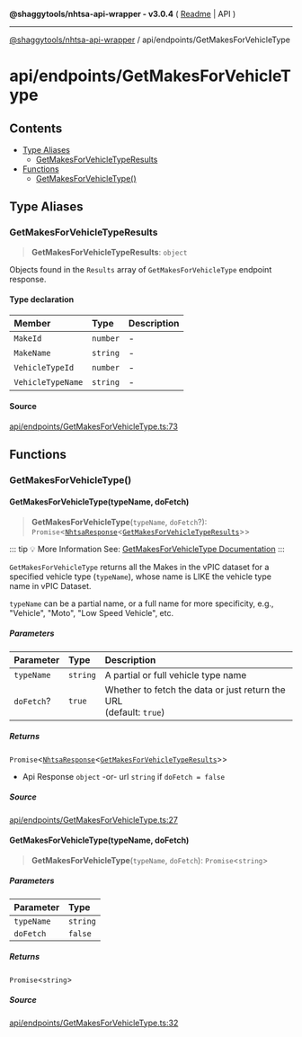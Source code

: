 **@shaggytools/nhtsa-api-wrapper - v3.0.4** ( [Readme](../../index.md) \| API )

***

[@shaggytools/nhtsa-api-wrapper](../../modules.md) / api/endpoints/GetMakesForVehicleType

# api/endpoints/GetMakesForVehicleType

## Contents

- [Type Aliases](GetMakesForVehicleType.md#type-aliases)
  - [GetMakesForVehicleTypeResults](GetMakesForVehicleType.md#getmakesforvehicletyperesults)
- [Functions](GetMakesForVehicleType.md#functions)
  - [GetMakesForVehicleType()](GetMakesForVehicleType.md#getmakesforvehicletype)

## Type Aliases

### GetMakesForVehicleTypeResults

> **GetMakesForVehicleTypeResults**: `object`

Objects found in the `Results` array of `GetMakesForVehicleType` endpoint response.

#### Type declaration

| Member | Type | Description |
| :------ | :------ | :------ |
| `MakeId` | `number` | - |
| `MakeName` | `string` | - |
| `VehicleTypeId` | `number` | - |
| `VehicleTypeName` | `string` | - |

#### Source

[api/endpoints/GetMakesForVehicleType.ts:73](https://github.com/ShaggyTech/nhtsa-api-wrapper/blob/main/packages/lib/src/api/endpoints/GetMakesForVehicleType.ts#L73)

## Functions

### GetMakesForVehicleType()

#### GetMakesForVehicleType(typeName, doFetch)

> **GetMakesForVehicleType**(`typeName`, `doFetch`?): `Promise`\<[`NhtsaResponse`](../types.md#nhtsaresponset)\<[`GetMakesForVehicleTypeResults`](GetMakesForVehicleType.md#getmakesforvehicletyperesults)\>\>

::: tip :bulb: More Information
See: [GetMakesForVehicleType Documentation](/guide/vpic/endpoints/get-makes-for-vehicle-type)
:::

`GetMakesForVehicleType` returns all the Makes in the vPIC dataset for a specified vehicle type
(`typeName`), whose name is LIKE the vehicle type name in vPIC Dataset.

`typeName` can be a partial name, or a full name for more specificity, e.g., "Vehicle", "Moto",
"Low Speed Vehicle", etc.

##### Parameters

| Parameter | Type | Description |
| :------ | :------ | :------ |
| `typeName` | `string` | A partial or full vehicle type name |
| `doFetch`? | `true` | Whether to fetch the data or just return the URL<br />(default: `true`) |

##### Returns

`Promise`\<[`NhtsaResponse`](../types.md#nhtsaresponset)\<[`GetMakesForVehicleTypeResults`](GetMakesForVehicleType.md#getmakesforvehicletyperesults)\>\>

- Api Response
`object` -or- url `string` if `doFetch = false`

##### Source

[api/endpoints/GetMakesForVehicleType.ts:27](https://github.com/ShaggyTech/nhtsa-api-wrapper/blob/main/packages/lib/src/api/endpoints/GetMakesForVehicleType.ts#L27)

#### GetMakesForVehicleType(typeName, doFetch)

> **GetMakesForVehicleType**(`typeName`, `doFetch`): `Promise`\<`string`\>

##### Parameters

| Parameter | Type |
| :------ | :------ |
| `typeName` | `string` |
| `doFetch` | `false` |

##### Returns

`Promise`\<`string`\>

##### Source

[api/endpoints/GetMakesForVehicleType.ts:32](https://github.com/ShaggyTech/nhtsa-api-wrapper/blob/main/packages/lib/src/api/endpoints/GetMakesForVehicleType.ts#L32)
